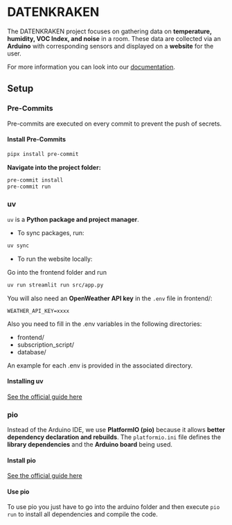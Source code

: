 # DATENKRAKEN

The DATENKRAKEN project focuses on gathering data on **temperature, humidity, VOC Index, and noise** in a room.
These data are collected via an **Arduino** with corresponding sensors and displayed on a **website** for the user.

For more information you can look into our [documentation](https://datenkrakenorg.github.io/DATENKRAKEN/).

## Setup

### Pre-Commits

Pre-commits are executed on every commit to prevent the push of secrets.

#### Install Pre-Commits

```bash
pipx install pre-commit
```

**Navigate into the project folder:**

```bash
pre-commit install
pre-commit run
```

### uv

`uv` is a **Python package and project manager**.

* To sync packages, run:

```bash
uv sync
```

* To run the website locally:

Go into the frontend folder and run
```bash
uv run streamlit run src/app.py
```

You will also need an **OpenWeather API key** in the `.env` file in frontend/:

```
WEATHER_API_KEY=xxxx
```

Also you need to fill in the .env variables in the following directories:
- frontend/
- subscription_script/
- database/

An example for each .env is provided in the associated directory.


#### Installing uv

<a href="https://docs.astral.sh/uv/getting-started/installation/">See the official guide here</a>

### pio

Instead of the Arduino IDE, we use **PlatformIO (pio)** because it allows **better dependency declaration and rebuilds**.
The `platformio.ini` file defines the **library dependencies** and the **Arduino board** being used.

#### Install pio

<a href="https://docs.platformio.org/en/latest/integration/ide/pioide.html">See the official guide here</a>

#### Use pio

To use pio you just have to go into the arduino folder and then execute `pio run` to install all dependencies and compile the code.
